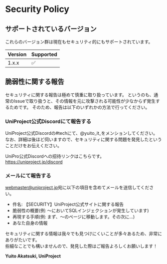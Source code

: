 # Security Policy

## サポートされているバージョン

これらのバージョン群は現在もセキュリティ的にもサポートされています。

| Version | Supported          |
| ------- | ------------------ |
| 1.x.x   | :white_check_mark: |

## 脆弱性に関する報告

セキュリティに関する報告は極めて慎重に取り扱っています。
というのも、通常のIssueで取り扱うと、その情報を元に攻撃される可能性が少なからず発生するためです。
そのため、報告は以下のいずれかの方法で行ってください。

### UniProject公式Discordにて報告する

UniProject公式Discordの#techにて、@yuito_it_をメンションしてください。
なお、詳細は後ほど伺いますので、セキュリティに関する問題を発見したということだけをお伝えください。

UniPro公式Discordへの招待リンクはこちらです。<br/>
https://uniproject.jp/discord

### メールにて報告する

[webmaster@uniproject.jp](webmaster@uniproject.jp)宛に以下の項目を含めてメールを送信してください。

- 件名: 【SECURITY】UniProject公式サイトに関する報告
- 脆弱性の概要(例: 〜においてSQLインジェクションが発生しています)
- 再現する手順(例: まず、〜のページに移動します。その次に...)
- あなた自身の情報

セキュリティに関する情報は我々でも見つけにくいことが多々あるため、非常にありがたいです。<br/>
些細なことでも構いませんので、発見した際はご報告よろしくお願いします！

**Yuito Akatsuki, UniProject**
